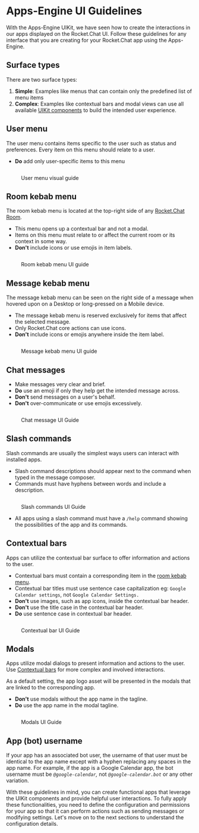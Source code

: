 # Apps-Engine UI Guidelines

With the Apps-Engine UIKit, we have seen how to create the interactions in our apps displayed on the Rocket.Chat UI. Follow these guidelines for any interface that you are creating for your Rocket.Chat app using the Apps-Engine.

## Surface types

There are two surface types:

1. **Simple**: Examples like menus that can contain only the predefined list of menu items
2. **Complex**: Examples like contextual bars and modal views can use all available [UIKit components](building-blocks.md) to build the intended user experience.

## User menu

The user menu contains items specific to the user such as status and preferences. Every item on this menu should relate to a user.

* **Do** add only user-specific items to this menu

<figure><img src="../../../.gitbook/assets/1.png" alt=""><figcaption><p>User menu visual guide</p></figcaption></figure>

## Room kebab menu

The room kebab menu is located at the top-right side of any [Rocket.Chat Room](https://docs.rocket.chat/use-rocket.chat/user-guides/rooms).

* This menu opens up a contextual bar and not a modal.
* Items on this menu must relate to or affect the current room or its context in some way.
* **Don't** include icons or use emojis in item labels.

<figure><img src="../../../.gitbook/assets/2.png" alt=""><figcaption><p>Room kebab menu UI guide</p></figcaption></figure>

## Message kebab menu

The message kebab menu can be seen on the right side of a message when hovered upon on a Desktop or long-pressed on a Mobile device.

* The message kebab menu is reserved exclusively for items that affect the selected message.
* Only Rocket.Chat core actions can use icons.
* **Don't** include icons or emojis anywhere inside the item label.

<figure><img src="../../../.gitbook/assets/3.png" alt=""><figcaption><p>Message kebab menu UI guide</p></figcaption></figure>

## Chat messages

* Make messages very clear and brief.
* **Do** use an emoji if only they help get the intended message across.
* **Don't** send messages on a user's behalf.
* **Don't** over-communicate or use emojis excessively.

<figure><img src="../../../.gitbook/assets/4.png" alt=""><figcaption><p>Chat message UI Guide</p></figcaption></figure>

## Slash commands

Slash commands are usually the simplest ways users can interact with installed apps.

* Slash command descriptions should appear next to the command when typed in the message composer.
* Commands must have hyphens between words and include a description.

<figure><img src="../../../.gitbook/assets/5.png" alt=""><figcaption><p>Slash commands UI Guide</p></figcaption></figure>

* All apps using a slash command must have a `/help` command showing the possibilities of the app and its commands.

## Contextual bars

Apps can utilize the contextual bar surface to offer information and actions to the user.

* Contextual bars must contain a corresponding item in the [room kebab menu](apps-engine-ui-guidelines.md#room-kebab-menu).
* Contextual bar titles must use sentence case capitalization eg: `Google Calendar settings`, not `Google Calendar Settings.`
* **Don't** use images, such as app icons, inside the contextual bar header.
* **Don't** use the title case in the contextual bar header.
* **Do** use sentence case in contextual bar header.

<figure><img src="../../../.gitbook/assets/6.png" alt=""><figcaption><p>Contextual bar UI Guide</p></figcaption></figure>

## Modals

Apps utilize modal dialogs to present information and actions to the user. Use [Contextual bars](apps-engine-ui-guidelines.md#contextual-bars) for more complex and involved interactions.

As a default setting, the app logo asset will be presented in the modals that are linked to the corresponding app.

* **Don't** use modals without the app name in the tagline.
* **Do** use the app name in the modal tagline.

<figure><img src="../../../.gitbook/assets/7.png" alt=""><figcaption><p>Modals UI Guide</p></figcaption></figure>

## App (bot) username

If your app has an associated bot user, the username of that user must be identical to the app name except with a hyphen replacing any spaces in the app name. For example, if the app is a Google Calendar app, the bot username must be _`@google-calendar`,_ not _`@google-calendar.bot`_ or any other variation.

With these guidelines in mind, you can create functional apps that leverage the UIKit components and provide helpful user interactions. To fully apply these functionalities, you need to define the configuration and permissions for your app so that it can perform actions such as sending messages or modifying settings. Let's move on to the next sections to understand the configuration details.
